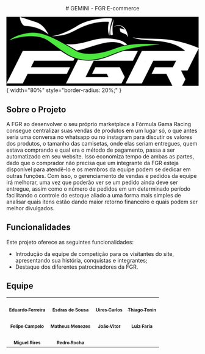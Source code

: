 <center>
# <a>GEMINI - FGR E-commerce</a>
</center>

![Figura 1: Logo FGR](assets/logo.jpg){ width="80%" style="border-radius: 20%;" }





## <a> Sobre o Projeto</a>

A FGR ao desenvolver o seu próprio marketplace a Fórmula Gama Racing consegue centralizar suas vendas de produtos em um lugar só, o que antes seria uma conversa no whatsapp ou no instagram para discutir os valores dos produtos, o tamanho das camisetas, onde elas seriam entregues, quem estava comprando e qual era o método de pagamento, passa a ser automatizado em seu website.
Isso economiza tempo de ambas as partes, dado que o comprador não precisa que um integrante da FGR esteja disponível para atendê-lo e os membros da equipe podem se dedicar em outras funções.
Com isso, o gerenciamento de vendas e pedidos da equipe irá melhorar, uma vez que poderão ver se um pedido ainda deve ser entregue, assim como o número de pedidos em um determinado período facilitando o controle do estoque aliado a uma forma mais simples de analisar quais itens estão dando maior retorno financeiro e quais podem ser melhor divulgados.

## <a> Funcionalidades </a>

Este projeto oferece as seguintes funcionalidades:

- Introdução da equipe de competição para os visitantes do site, apresentando sua história, conquistas e integrantes;
- Destaque dos diferentes patrocinadores da FGR.


## <a> Equipe </a>
<center>
<table>
  <tr>
    <td align="center"><a href="https://github.com/eduardoferre"><img style="border-radius: 50%;" src="https://avatars.githubusercontent.com/u/67663168?v=4" width="100px;" alt=""/><br /><sub><b>Eduardo Ferreira</b></sub></a></td>
    <td align="center"><a href="https://github.com/Edzada"><img style="border-radius: 50%;" src="https://avatars.githubusercontent.com/u/122990164?v=4" width="100px;" alt=""/><br /><sub><b>Esdras de Sousa</b></sub></a></td>
    <td align="center"><a href="https://github.com/uires2023"><img style="border-radius: 50%;" src="https://avatars.githubusercontent.com/u/88348553?v=4" width="100px;" alt=""/><br /><sub><b>Uires Carlos</b></sub></a></td>
    <td align="center"><a href="https://github.com/audittmega"><img style="border-radius: 50%;" src="https://avatars.githubusercontent.com/u/143733162?v=4" width="100px;" alt=""/><br /><sub><b>Thiago Tonin</b></sub></a></td>
  </tr>
  <tr>
    <td align="center"><a href="https://github.com/felipeacampelo"><img style="border-radius: 50%;" src="https://avatars.githubusercontent.com/u/169858938?v=4" width="100px;" alt=""/><br /><sub><b>Felipe Campelo</b></sub></a></td>
    <td align="center"><a href="https://github.com/iBizu"><img style="border-radius: 50%;" src="https://avatars.githubusercontent.com/u/108238526?v=4" width="100px;" alt=""/><br /><sub><b>Matheus Menezes</b></sub></a></td>
    <td align="center"><a href="https://github.com/jv-ibiapina"><img style="border-radius: 50%;" src="https://avatars.githubusercontent.com/u/151571305?v=4" width="100px;" alt=""/><br /><sub><b>João Vitor</b></sub></a></td>
    <td align="center"><a href="https://github.com/luizfaria1989"><img style="border-radius: 50%;" src="https://avatars.githubusercontent.com/u/90045018?v=4" width="100px;" alt=""/><br /><sub><b>Luiz Faria</b></sub></a></td>
  </tr>
  <tr>
    <td align="center"><a href="https://github.com/miguelpiresgomes25"><img style="border-radius: 50%;" src="https://avatars.githubusercontent.com/u/119467483?v=4" width="100px;" alt=""/><br /><sub><b>Miguel Pires</b></sub></a></td>
    <td align="center"><a href="https://github.com/pedrorocharfl"><img style="border-radius: 50%;" src="https://avatars.githubusercontent.com/u/144711802?v=4" width="100px;" alt=""/><br /><sub><b>Pedro Rocha</b></sub></a></td>
  </tr>
</table>
</center>